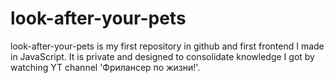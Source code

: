 # look-after-your-pets
look-after-your-pets is my first repository in github and first frontend I made in JavaScript. It is private and designed to consolidate knowledge I got by watching YT channel 'Фрилансер по жизни!'.
